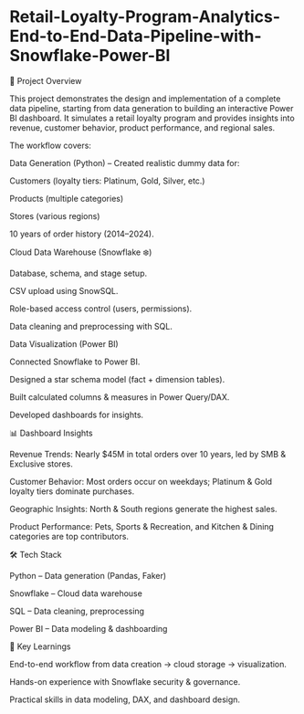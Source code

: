 # Retail-Loyalty-Program-Analytics-End-to-End-Data-Pipeline-with-Snowflake-Power-BI
📌 Project Overview

This project demonstrates the design and implementation of a complete data pipeline, starting from data generation to building an interactive Power BI dashboard. It simulates a retail loyalty program and provides insights into revenue, customer behavior, product performance, and regional sales.

The workflow covers:

Data Generation (Python) – Created realistic dummy data for:

Customers (loyalty tiers: Platinum, Gold, Silver, etc.)

Products (multiple categories)

Stores (various regions)

10 years of order history (2014–2024).

Cloud Data Warehouse (Snowflake ❄️)

Database, schema, and stage setup.

CSV upload using SnowSQL.

Role-based access control (users, permissions).

Data cleaning and preprocessing with SQL.

Data Visualization (Power BI)

Connected Snowflake to Power BI.

Designed a star schema model (fact + dimension tables).

Built calculated columns & measures in Power Query/DAX.

Developed dashboards for insights.

📊 Dashboard Insights

Revenue Trends: Nearly $45M in total orders over 10 years, led by SMB & Exclusive stores.

Customer Behavior: Most orders occur on weekdays; Platinum & Gold loyalty tiers dominate purchases.

Geographic Insights: North & South regions generate the highest sales.

Product Performance: Pets, Sports & Recreation, and Kitchen & Dining categories are top contributors.

🛠️ Tech Stack

Python – Data generation (Pandas, Faker)

Snowflake – Cloud data warehouse

SQL – Data cleaning, preprocessing

Power BI – Data modeling & dashboarding

🌟 Key Learnings

End-to-end workflow from data creation → cloud storage → visualization.

Hands-on experience with Snowflake security & governance.

Practical skills in data modeling, DAX, and dashboard design.
